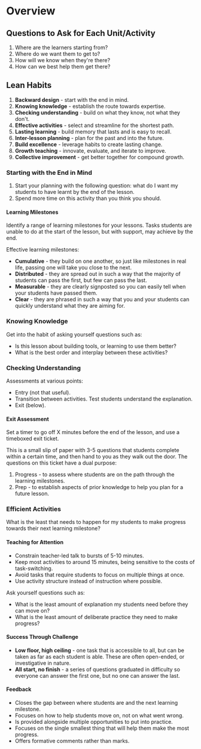 # Overview

## Questions to Ask for Each Unit/Activity

1. Where are the learners starting from?
2. Where do we want them to get to?
3. How will we know when they're there?
4. How can we best help them get there?

## Lean Habits

1. **Backward design** - start with the end in mind.
2. **Knowing knowledge** - establish the route towards expertise.
3. **Checking understanding** - build on what they know, not what they don't.
4. **Effective activities** - select and streamline for the shortest path.
5. **Lasting learning** - build memory that lasts and is easy to recall.
6. **Inter-lesson planning** - plan for the past and into the future.
7. **Build excellence** - leverage habits to create lasting change.
8. **Growth teaching** - innovate, evaluate, and iterate to improve.
9. **Collective improvement** - get better together for compound growth.

### Starting with the End in Mind

1. Start your planning with the following question: what do I want my students to have learnt by the end of the lesson.
2. Spend more time on this activity than you think you should.

#### Learning Milestones

Identify a range of learning milestones for your lessons.  Tasks students are unable to do at the start of the lesson, but with support, may achieve by the end.

Effective learning milestones:

- **Cumulative** - they build on one another, so just like milestones in real life, passing one will take you close to the next.
- **Distributed** - they are spread out in such a way that the majority of students can pass the first, but few can pass the last.
- **Measurable** - they are clearly signposted so you can easily tell when your students have passed them.
- **Clear** - they are phrased in such a way that you and your students can quickly understand what they are aiming for.

### Knowing Knowledge

Get into the habit of asking yourself questions such as:

- Is this lesson about building tools, or learning to use them better?
- What is the best order and interplay between these activities?

### Checking Understanding

Assessments at various points:

- Entry (not that useful).
- Transition between activities.  Test students understand the explanation.
- Exit (below).

#### Exit Assessment

Set a timer to go off X minutes before the end of the lesson, and use a timeboxed exit ticket.

This is a small slip of paper with 3-5 questions that students complete within a certain time, and then hand to you as they walk out the door.  The questions on this ticket have a dual purpose:

1. Progress - to assess where students are on the path through the learning milestones.
2. Prep - to establish aspects of prior knowledge to help you plan for a future lesson.

### Efficient Activities

What is the least that needs to happen for my students to make progress towards their next learning milestone?

#### Teaching for Attention

- Constrain teacher-led talk to bursts of 5-10 minutes.
- Keep most activities to around 15 minutes, being sensitive to the costs of task-switching.
- Avoid tasks that require students to focus on multiple things at once.
- Use activity structure instead of instruction where possible.

Ask yourself questions such as:

- What is the least amount of explanation my students need before they can move on?
- What is the least amount of deliberate practice they need to make progress?

#### Success Through Challenge

- **Low floor, high ceiling** - one task that is accessible to all, but can be taken as far as each student is able.  These are often open-ended, or investigative in nature.
- **All start, no finish** - a series of questions graduated in difficulty so everyone can answer the first one, but no one can answer the last.

#### Feedback

- Closes the gap between where students are and the next learning milestone.
- Focuses on how to help students move on, not on what went wrong.
- Is provided alongside multiple opportunities to put into practice.
- Focuses on the single smallest thing that will help them make the most progress.
- Offers formative comments rather than marks.
